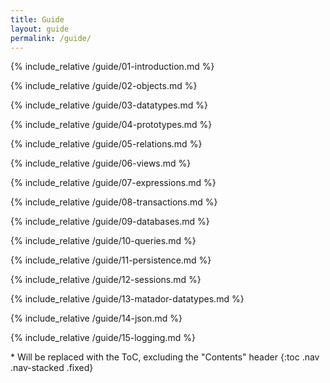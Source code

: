 ```yaml
---
title: Guide
layout: guide
permalink: /guide/
---
```

<div class="col-xs-12 col-sm-9 guide">

{% include_relative /guide/01-introduction.md %}

{% include_relative /guide/02-objects.md %}

{% include_relative /guide/03-datatypes.md %}

{% include_relative /guide/04-prototypes.md %}

{% include_relative /guide/05-relations.md %}

{% include_relative /guide/06-views.md %}

{% include_relative /guide/07-expressions.md %}

{% include_relative /guide/08-transactions.md %}

{% include_relative /guide/09-databases.md %}

{% include_relative /guide/10-queries.md %}

{% include_relative /guide/11-persistence.md %}

{% include_relative /guide/12-sessions.md %}

{% include_relative /guide/13-matador-datatypes.md %}

{% include_relative /guide/14-json.md %}

{% include_relative /guide/15-logging.md %}

</div>
<div class="col-md-3 hidden-xs hidden-sm">
<nav class="bs-docs-sidebar">
* Will be replaced with the ToC, excluding the "Contents" header
{:toc .nav .nav-stacked .fixed}
</nav>
</div>
<script src="{{ '/assets/javascript/guide.js' | relative_url }}"></script>
